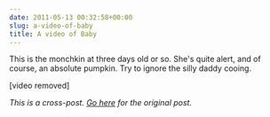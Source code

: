 ```yaml
---
date: 2011-05-13 00:32:58+00:00
slug: a-video-of-baby
title: A video of Baby
---
```


This is the monchkin at three days old or so. She's quite alert, and of course, an absolute pumpkin. Try to ignore the silly daddy cooing. 

[video removed]

*This is a cross-post. [Go here](https://aprivateword.wordpress.com/2011/05/13/a-video-of-baby-mia/) for the original post.*

